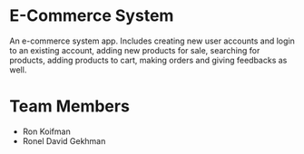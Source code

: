 # E-Commerce System

An e-commerce system app. Includes creating new user accounts and login to an existing account, adding new products for sale,
searching for products, adding products to cart, making orders and giving feedbacks as well.

# Team Members
- Ron Koifman
- Ronel David Gekhman
